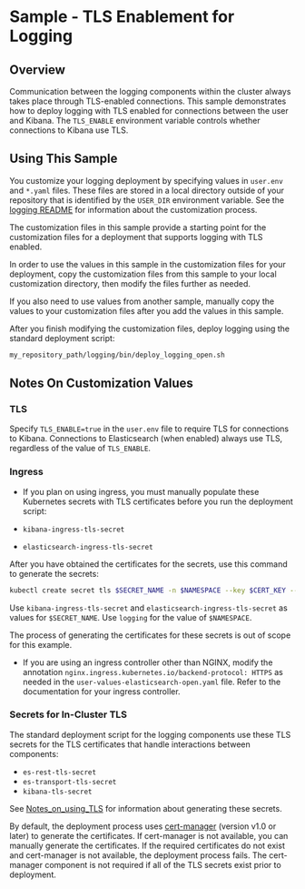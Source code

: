 # Sample - TLS Enablement for Logging

## Overview

Communication between the logging components within the cluster always takes place through TLS-enabled connections. This sample demonstrates how to deploy logging with TLS enabled for connections between the user and Kibana. The `TLS_ENABLE` environment variable controls whether connections to Kibana use TLS.

## Using This Sample

You customize your logging deployment by specifying values in `user.env` and `*.yaml` files. These files are stored in a local directory outside of your repository that is identified by the `USER_DIR` environment variable. See the 
[logging README](../../../logging/README.md#log_custom) for information about the customization process.

The customization files in this sample provide a starting point for the customization files for a deployment that supports logging with TLS enabled. 

In order to use the values in this sample in the customization files for your deployment, copy the customization files from this sample to your local customization directory, then modify the files further as needed.

If you also need to use values from another sample, manually copy the values to your customization files after you add the values in this sample. 

After you finish modifying the customization files, deploy logging using the standard deployment script:

```bash
my_repository_path/logging/bin/deploy_logging_open.sh
```
## Notes On Customization Values

### TLS 

Specify `TLS_ENABLE=true` in the `user.env` file to require TLS for connections to Kibana. Connections to Elasticsearch (when enabled) always use TLS, regardless of the value of `TLS_ENABLE`.

### Ingress

* If you plan on using ingress, you must manually populate these Kubernetes secrets with TLS certificates before you run the deployment script:

* `kibana-ingress-tls-secret`
* `elasticsearch-ingress-tls-secret`

After you have obtained the certificates for the secrets, use this command to generate the secrets:

```bash
kubectl create secret tls $SECRET_NAME -n $NAMESPACE --key $CERT_KEY --cert $CERT_FILE
```

Use `kibana-ingress-tls-secret` and `elasticsearch-ingress-tls-secret` as values for `$SECRET_NAME`. Use `logging` for the value of `$NAMESPACE`.

The process of generating the certificates for these secrets is out of scope for this example.

* If you are using an ingress controller other than NGINX, modify the annotation 
`nginx.ingress.kubernetes.io/backend-protocol: HTTPS` as needed in the `user-values-elasticsearch-open.yaml` file. Refer to the documentation for your ingress controller. 

### Secrets for In-Cluster TLS

The standard deployment script for the logging components use these TLS secrets for the TLS certificates that handle interactions between components:

* `es-rest-tls-secret`
* `es-transport-tls-secret`
* `kibana-tls-secret`

See [Notes_on_using_TLS](../../../logging/Notes_on_using_TLS.md) for information about generating these secrets.

By default, the deployment process uses [cert-manager](https://cert-manager.io/) (version v1.0 or later) to generate the certificates. If cert-manager is not available, you can manually generate the certificates. If the required certificates do not exist and cert-manager is not available, the deployment process fails. The cert-manager component is not required if all of the TLS secrets exist prior to deployment.

